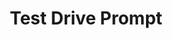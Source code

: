 ---
  id: "67896"
  fieldLayoutId: "89"
  uid: "a5f8df3b-5e7f-48fa-bcaf-2b5edb74e526"
  enabled: "1"
  archived: "0"
  dateCreated: "2019-05-30 05:15:04"
  dateUpdated: "2019-05-30 17:25:36"
  siteSettingsId: "67896"
  slug: "test-drive-prompt"
  siteId: "1"
  uri: "patterns/web/entry/test-drive-prompt"
  enabledForSite: "1"
  sectionId: "2"
  typeId: "2"
  authorId: "1"
  postdateCreated: "2019-05-30 05:18:00"
  expirydateCreated: null
  contentId: "67887"
  title: "Test Drive Prompt"
  field_allColorsComputed: null
  field_allColorsComputedIllustration: null
  field_allColorsComputedThumbnail: null
  field_appDescription: null
  field_appDescriptionSentiment: null
  field_audio: "0"
  field_authorFaq: null
  field_bgThumbPosition: "left center"
  field_body: null
  field_captureSize: null
  field_categoriesRaw: "discoverability,\nvisibility,\njust in time,\ninferring context"
  field_categoryInPlainText: null
  field_coldThumbTransform: null
  field_colorPalette: null
  field_contributorName: null
  field_contributorUrl: null
  field_coverColor: null
  field_dominantColor: null
  field_externalContributor: "0"
  field_fetchWebsiteData: null
  field_fullName: null
  field_gfycatSource: null
  field_gif: "0"
  field_gumletUrl: null
  field_gumletUrlNoPreParse: null
  field_howHelps: "<p><strong>Discoverability, Visibility, Just in Time and Inferring Context</strong></p>\n<p>TRED's goal at the start of the customer's journey is to ensure a smooth, positive experience between potential buyers and sellers. Test driving a car is for many people a critical moment to decide whether to buy a vehicle or not. </p>\n<p>By creating mechanisms that increase the visibility of their features like scheduling a test drive, TRED is growing the possibility to enable positive interactions that can lead to a sale that is satisfactory to all the parties (TRED, buyer, and seller).</p>\n<p>In this particular case, contextually showing the \"Schedule Test Drive\" prompt in the body of the chat (in response to trigger words like \"test drive\") not only creates a more direct path to the desired functionality but it also teaches unknowing customers about a helpful feature.</p>\n<p>Fact: This solution got popular with the rise of chatbots. The goal of many of these chatbots is to extract context from the end-user and provide convenient options through a familiar interaction mechanic (typing text.) </p>\n<p>An increasing number of chatbots are designed to show \"just in time\" call to actions that allow the end-user to take particular decisions that are relevant to the context of the typed conversation. </p>\n<p>One notable example of this solution was the M virtual assistant by Facebook -<a href=\"https://en.wikipedia.org/wiki/M_(virtual_assistant)\">https://en.wikipedia.org/wiki/M_(virtual_assistant)</a>-</p>"
  field_howWorks: "<p>TRED is a peer to peer online used car marketplace that enables secure buying and selling of vehicles. The platform takes over the pain points of buying/selling a car (like paperwork and car history check) and provides features for discovery and communication.</p>\n<p>One of those features is a secure, anonymous chat that allows buyers to make inquiries about listed cars. The platform also provides functionality that helps buyers and sellers to schedule test drives.</p>\n<p>These two features are closely related, especially since it's likely that most buyers will first check with the seller before scheduling a test drive.</p>\n<p>When the buyers mention \"test drive\" (and possibly other trigger words), the chat automatically prompts a call to action button in the body of the conversation that invites them to schedule a test drive.</p>"
  field_iconColors: null
  field_iconComputedColors: null
  field_illustrationSource: null
  field_imagePathRaw: "https://s3-us-west-2.amazonaws.com/waveguideio/captures/waves/IMG_3582.JPG"
  field_imageTextOcr: null
  field_depthArticleBody: null
  field_lpSentimentScore: null
  field_lpUrl: null
  field_mediaEmbed: null
  field_mobileId: null
  field_mobileShotSrc: null
  field_newsObject: null
  field_pageFetchJsonString: null
  field_patternSrc: "TRED"
  field_platformRaw: "Web"
  field_qualityDescription: null
  field_rawResponse: null
  field_readingDuration: null
  field_readingDurationSeconds: null
  field_readingEaseLevel: null
  field_readingEaseScore: null
  field_references: null
  field_screenshotColors: null
  field_screenshotComputedColors: null
  field_sourceFromArchive: null
  field_strategyDescription: null
  field_thumbColors: null
  field_thumbVideoUrl: null
  field_webDescription: null
  field_webTitle: null
  field_what: "<p>This is a pattern found in TRED (a used-car online market place). When a potential buyer is inquiring about a listed car and mentions \"test drive\" or similar terminology, the chat will prompt a \"Schedule Test Drive\" call to action.</p>"
  root: null
  lft: null
  rgt: null
  level: null
  structureId: null
  layout: layouts/post.njk
---